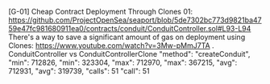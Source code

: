[G-01] Cheap Contract Deployment Through Clones
01: https://github.com/ProjectOpenSea/seaport/blob/5de7302bc773d9821ba4759e47fc981680911ea0/contracts/conduit/ConduitController.sol#L93-L94
There's a way to save a significant amount of gas on deployment using Clones: https://www.youtube.com/watch?v=3Mw-pMmJ7TA .
ConduitController                                                    vs                             ConduitControllerClone
"method": "createConduit",                                                                                                                             
          "min": 712826,                                                                                       "min": 323304,
          "max": 712970,                                                                                      "max": 367215,
          "avg": 712931,                                                                                       "avg": 319739,
          "calls": 51                                                                                               "call": 51